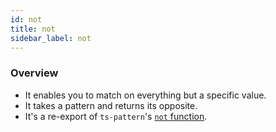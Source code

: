 ```yaml
---
id: not
title: not
sidebar_label: not
---
```


### Overview

- It enables you to match on everything but a specific value.
- It takes a pattern and returns its opposite.
- It's a re-export of `ts-pattern`'s
  [`not` function](https://github.com/gvergnaud/ts-pattern#notpattern).
